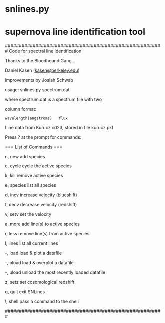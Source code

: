 # snlines.py

# supernova line identification tool

#########################################################
 Code for spectral line identification
 
 Thanks to the Bloodhound Gang...
 
 Daniel Kasen (kasen@berkeley.edu)
 
 improvements by Josiah Schwab

 usage: snlines.py spectrum.dat
 
 where spectrum.dat is a spectrum file with two
 
 column format:
 
    wavelength(angstroms)   flux


Line data from Kurucz cd23, stored in file kurucz.pkl

 Press ? at the prompt for commands:

  === List of Commands ===

 n, new      add species
 
 c, cycle    cycle the active species
 
 k, kill     remove active species
 
 e, species  list all species

 d, incv     increase velocity (blueshift)

 f, decv     decrease velocity (redshift)
 
 v, setv     set the velocity
 

 a, more     add line(s) to active species
 
 r, less     remove line(s) from active species
 
 l, lines    list all current lines

 -, load     load & plot a datafile
 
 -, oload    load & overplot a datafile
 
 -, uload    unload the most recently loaded datafile

 z, setz     set cosomological redshift
 
 q, quit     exit SNLines
 
 !, shell    pass a command to the shell
 
#########################################################
